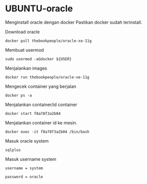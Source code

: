 # UBUNTU-oracle
Menginstall oracle dengan docker 
Pastikan docker sudah terinstall.

Download oracle

```docker pull thebookpeople/oracle-xe-11g```

Membuat usermod 

```sudo usermod -aGdocker ${USER}```

Menjalankan images

```docker run thebookpeople/oracle-xe-11g```

Mengecek container yang berjalan

```docker ps -a```

Menjalankan container/id container

```docker start f8a78f3a2b04```

Menjalankan container id ke mesin.

```docker exec -it f8a78f3a2b04 /bin/bash```

Masuk oracle system

```sqlplus```

Masuk username system

```username = system```

```password = oracle```
